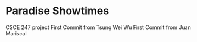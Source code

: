 # Paradise Showtimes
CSCE 247 project
First Commit from Tsung Wei Wu
First Commit from Juan Mariscal
